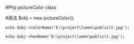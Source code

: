 #Php pictureColor class

#用法
	$obj = new pictureColor();
	
	echo $obj->colorName('E:\project\lumen\public\t.jpg');
	
	echo $obj->hexName('E:\project\lumen\public\t.jpg');

